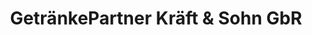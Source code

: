 ---
title: "GetränkePartner Kräft & Sohn GbR"
url: /bad-belzig/getraenkepartner-kraeft-und-sohn-gbr/
shop: Getränke
---